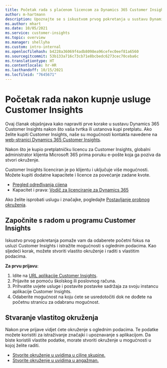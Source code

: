 ```yaml
---
title: Početak rada s plaćenom licencom za Dynamics 365 Customer Insights
author: m-hartmann
description: Upoznajte se s iskustvom prvog pokretanja u sustavu Dynamics 365 Customer Insights i istražite njegove mogućnosti.
ms.author: mhart
ms.date: 10/05/2021
ms.service: customer-insights
ms.topic: overview
ms.manager: shellyha
ms.custom: intro-internal
ms.openlocfilehash: b4228a36069f4adb8098ea96cefec0eef81a6560
ms.sourcegitcommit: 53b133a716c73cb71e8bcbedc6273cec70ceba6c
ms.translationtype: HT
ms.contentlocale: hr-HR
ms.lasthandoff: 10/15/2021
ms.locfileid: "7645671"
---
```

# <a name="get-started-after-purchasing-customer-insights"></a>Početak rada nakon kupnje usluge Customer Insights

Ovaj članak objašnjava kako napraviti prve korake u sustavu Dynamics 365 Customer Insights nakon što vaša tvrtka ili ustanova kupi pretplatu. Ako želite kupiti Customer Insights, naše su mogućnosti kontakta navedene na [web-stranici Dynamics 365 Customer Insights](https://dynamics.microsoft.com/ai/customer-insights/). 

Nakon što je kupio pretplatničku licencu za Customer Insights, globalni administrator klijenta Microsoft 365 prima poruku e-pošte koja ga poziva da stvori okruženje. 

Customer Insights licenciran je po klijentu i uključuje više mogućnosti. Možete kupiti dodatne kapacitete i licence za povećanje zadane kvote. 
- [Pregled određivanja cijena](https://dynamics.microsoft.com/ai/customer-insights/pricing/)
- Kapacitet i prava: [Vodič za licenciranje za Dynamics 365](https://go.microsoft.com/fwlink/?LinkId=866544)

Ako želite isprobati uslugu i značajke, pogledajte [Postavljanje probnog okruženja](trial-signup.md).

## <a name="start-with-customer-insights"></a>Započnite s radom u programu Customer Insights

Iskustvo prvog pokretanja pomaže vam da odaberete početni fokus na usluzi Customer Insights i istražite mogućnosti s oglednim podacima. Kao sljedeći korak, možete stvoriti vlastito okruženje i raditi s vlastitim podacima.

**Za prvu prijavu**:

1. Idite na [URL aplikacije Customer Insights](https://home.ci.ai.dynamics.com).
1. Prijavite se pomoću školskog ili poslovnog računa. 
1. Prihvatite uvjete usluge i postavite postavke sadržaja za svoju instancu aplikacije Customer Insights.
1. Odaberite mogućnost na koju ćete se usredotočiti dok ne dođete na početnu stranicu za odabranu mogućnost.

## <a name="create-your-own-environment"></a>Stvaranje vlastitog okruženja

Nakon prve prijave vidjet ćete okruženje s oglednim podacima. Te podatke možete koristiti za istraživanje značajki i upoznavanje s aplikacijom. Da biste koristili vlastite podatke, morate stvoriti okruženje u mogućnosti u kojoj želite raditi.

- [Stvorite okruženje u uvidima u ciljne skupine.](audience-insights/get-started-paid.md)
- [Stvorite okruženje u uvidima u angažman.](engagement-insights/create-new-environment.md) 



